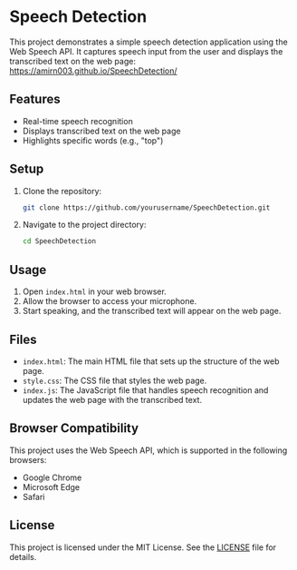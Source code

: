 # Speech Detection

This project demonstrates a simple speech detection application using the Web Speech API. It captures speech input from the user and displays the transcribed text on the web page: https://amirn003.github.io/SpeechDetection/

## Features

- Real-time speech recognition
- Displays transcribed text on the web page
- Highlights specific words (e.g., "top")

## Setup

1. Clone the repository:
    ```sh
    git clone https://github.com/yourusername/SpeechDetection.git
    ```
2. Navigate to the project directory:
    ```sh
    cd SpeechDetection
    ```

## Usage

1. Open `index.html` in your web browser.
2. Allow the browser to access your microphone.
3. Start speaking, and the transcribed text will appear on the web page.

## Files

- `index.html`: The main HTML file that sets up the structure of the web page.
- `style.css`: The CSS file that styles the web page.
- `index.js`: The JavaScript file that handles speech recognition and updates the web page with the transcribed text.

## Browser Compatibility

This project uses the Web Speech API, which is supported in the following browsers:
- Google Chrome
- Microsoft Edge
- Safari

## License

This project is licensed under the MIT License. See the [LICENSE](LICENSE) file for details.
